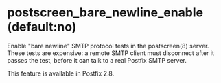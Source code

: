 # postscreen_bare_newline_enable (default:no) 

 Enable "bare newline" SMTP protocol tests in the postscreen(8)
server. These tests are expensive: a remote SMTP client must
disconnect after
it passes the test, before it can talk to a real Postfix SMTP server.


 This feature is available in Postfix 2.8.  


